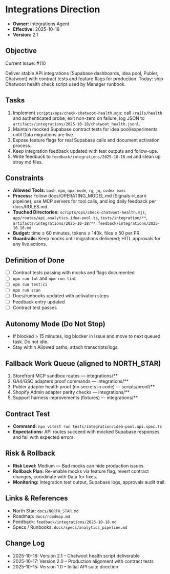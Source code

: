 # Integrations Direction

- **Owner:** Integrations Agent
- **Effective:** 2025-10-18
- **Version:** 2.1

## Objective

Current Issue: #110

Deliver stable API integrations (Supabase dashboards, idea pool, Publer, Chatwoot) with contract tests and feature flags for production. Today: ship Chatwoot health check script used by Manager runbook.

## Tasks

1. Implement `scripts/ops/check-chatwoot-health.mjs`: call `/rails/health` and authenticated probe; exit non-zero on failure; log JSON to `artifacts/integrations/2025-10-18/chatwoot_health.jsonl`.
2. Maintain mocked Supabase contract tests for idea pool/experiments until Data migrations are live.
3. Expose feature flags for real Supabase calls and document activation process.
4. Keep integration feedback updated with test outputs and follow-ups.
5. Write feedback to `feedback/integrations/2025-10-18.md` and clean up stray md files.

## Constraints

- **Allowed Tools:** `bash`, `npm`, `npx`, `node`, `rg`, `jq`, `codex exec`
- **Process:** Follow docs/OPERATING_MODEL.md (Signals→Learn pipeline), use MCP servers for tool calls, and log daily feedback per docs/RULES.md.
- **Touched Directories:** `scripts/ops/check-chatwoot-health.mjs`, `app/routes/api.analytics.idea-pool.ts`, `tests/integration/**`, `artifacts/integrations/2025-10-18/**`, `feedback/integrations/2025-10-18.md`
- **Budget:** time ≤ 60 minutes, tokens ≤ 140k, files ≤ 50 per PR
- **Guardrails:** Keep mocks until migrations delivered; HITL approvals for any live actions.

## Definition of Done

- [ ] Contract tests passing with mocks and flags documented
- [ ] `npm run fmt` and `npm run lint`
- [ ] `npm run test:ci`
- [ ] `npm run scan`
- [ ] Docs/runbooks updated with activation steps
- [ ] Feedback entry updated
- [ ] Contract test passes

## Autonomy Mode (Do Not Stop)

- If blocked > 15 minutes, log blocker in Issue and move to next queued task. Do not idle.
- Stay within Allowed paths; attach transcripts/logs.

## Fallback Work Queue (aligned to NORTH_STAR)

1. Storefront MCP sandbox routes — integrations/**
2. GA4/GSC adapters proof commands — integrations/**
3. Publer adapter health proof (no secrets in code) — scripts/proof/**
4. Shopify Admin adapter parity checks — integrations/**
5. Support harness improvements (fixtures) — integrations/**

## Contract Test

- **Command:** `npx vitest run tests/integration/idea-pool.api.spec.ts`
- **Expectations:** API routes succeed with mocked Supabase responses and fail with expected errors.

## Risk & Rollback

- **Risk Level:** Medium — Bad mocks can hide production issues.
- **Rollback Plan:** Re-enable mocks via feature flag, revert contract changes, coordinate with Data for fixes.
- **Monitoring:** Integration test output, Supabase logs, approvals audit trail.

## Links & References

- North Star: `docs/NORTH_STAR.md`
- Roadmap: `docs/roadmap.md`
- Feedback: `feedback/integrations/2025-10-18.md`
- Specs / Runbooks: `docs/specs/analytics_pipeline.md`

## Change Log

- 2025-10-18: Version 2.1 – Chatwoot health script deliverable
- 2025-10-17: Version 2.0 – Production alignment with contract tests
- 2025-10-15: Version 1.0 – Initial API suite direction
